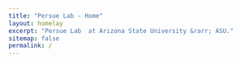 ```yaml
---
title: "Persue Lab - Home"
layout: homelay
excerpt: "Persue Lab  at Arizona State University &rarr; ASU."
sitemap: false
permalink: /
---
```


